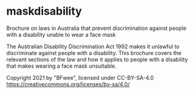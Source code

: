 # maskdisability
Brochure on laws in Australia that prevent discrimination against people with a disability unable to wear a face mask

The Australian Disability Discrimination Act 1992 makes it unlawful to discriminate against people with a disability.
This brochure covers the relevant sections of the law and how it applies to people with a disability that makes wearing a face mask unsuitable.

Copyright 2021 by "BFwee", licensed under CC-BY-SA-4.0 https://creativecommons.org/licenses/by-sa/4.0/
